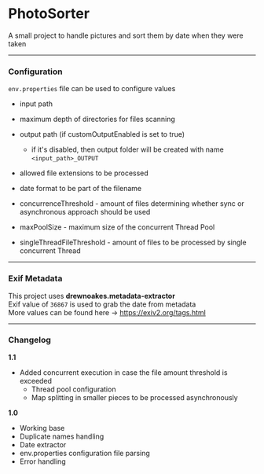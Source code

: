# PhotoSorter

A small project to handle pictures and sort them by date when they were taken

---
### Configuration
`env.properties` file can be used to configure values
 
- input path
- maximum depth of directories for files scanning
- output path (if customOutputEnabled is set to true)
  - if it's disabled, then output folder will be created with name `<input_path>_OUTPUT` 
- allowed file extensions to be processed
- date format to be part of the filename

- concurrenceThreshold - amount of files determining whether sync or asynchronous approach should be used
- maxPoolSize - maximum size of the concurrent Thread Pool
- singleThreadFileThreshold - amount of files to be processed by single concurrent Thread

---
### Exif Metadata


This project uses **drewnoakes.metadata-extractor** \
Exif value of `36867` is used to grab the date from metadata \
More values can be found here -> https://exiv2.org/tags.html

---

### Changelog

**1.1**
- Added concurrent execution in case the file amount threshold is exceeded
  - Thread pool configuration
  - Map splitting in smaller pieces to be processed asynchronously

**1.0** 
- Working base
- Duplicate names handling
- Date extractor
- env.properties configuration file parsing
- Error handling

